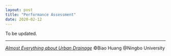 ```yaml
---
layout: post
title: "Performance Assessment"
date: 2020-02-12
---
```


To be updated.



---

_[Almost Everything about Urban Drainage](hwangpo.github.io)_ ©Biao Huang @Ningbo University
